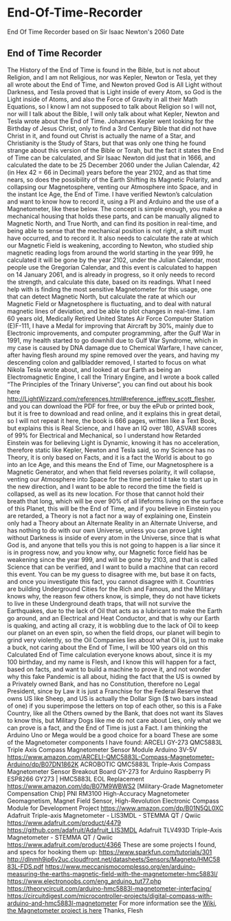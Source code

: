 # End-Of-Time-Recorder
End Of Time Recorder based on Sir Isaac Newton's 2060 Date
## End of Time Recorder
The History of the End of Time is found in the Bible, but is not about Religion, and I am not Religious, nor was Kepler, Newton or Tesla, yet they all wrote about the End of Time, and Newton proved God is All Light without Darkness, and Tesla proved that is Light inside of every Atom, so God is the Light inside of Atoms, and also the Force of Gravity in all their Math Equations, so I know I am not supposed to talk about Religion so I will not, nor will I talk about the Bible, I will only talk about what Kepler, Newton and Tesla wrote about the End of Time. Johannes Kepler went looking for the Birthday of Jesus Christ, only to find a 3rd Century Bible that did not have Christ in it, and found out Christ is actually the name of a Star, and Christianity is the Study of Stars, but that was only one thing he found strange about this version of the Bible or Torah, but the fact it states the End of Time can be calculated, and Sir Isaac Newton did just that in 1666, and calculated the date to be 25 December 2060 under the Julian Calendar, 42 (in Hex 42 = 66 in Decimal) years before the year 2102, and as that time nears, so does the possibility of the Earth Shifting its Magnetic Polarity, and collapsing our Magnetosphere, venting our Atmosphere into Space, and in the instant Ice Age, the End of Time.
I have verified Newton’s calculation and want to know how to record it, using a PI and Arduino and the use of a Magnetometer, like these below. 
The concept is simple enough, you make a mechanical housing that holds these parts, and can be manually aligned to Magnetic North, and True North, and can find its position in real-time, and being able to sense that the mechanical position is not right, a shift must have occurred, and to record it.
It also needs to calculate the rate at which our Magnetic Field is weakening, according to Newton, who studied ship magnetic reading logs from around the world starting in the year 999, he calculated it will be gone by the year 2102, under the Julian Calendar, most people use the Gregorian Calendar, and this event is calculated to happen on 14 January 2061, and is already in progress, so it only needs to record the strength, and calculate this date, based on its readings.
What I need help with is finding the most sensitive Magnetometer for this usage, one that can detect Magnetic North, but calculate the rate at which our Magnetic Field or Magnetosphere is fluctuating, and to deal with natural magnetic lines of deviation, and be able to plot changes in real-time.
I am 60 years old, Medically Retired United States Air Force Computer Station (E)F-111, I have a Medal for improving that Aircraft by 30%, mainly due to Electronic improvements, and computer programming, after the Gulf War in 1991, my health started to go downhill due to Gulf War Syndrome, which in my case is caused by DNA damage due to Chemical Warfare, I have cancer, after having flesh around my spine removed over the years, and having my descending colon and gallbladder removed, I started to focus on what Nikola Tesla wrote about, and looked at our Earth as being an Electromagnetic Engine, I call the Trinary Engine, and I wrote a book called “The Principles of the Trinary Universe”, you can find out about his book here http://LightWizzard.com/references.html#reference_jeffrey_scott_flesher, and you can download the PDF for free, or buy the ePub or printed book, but it is free to download and read online, and it explains this in great detail, so I will not repeat it here, the book is 666 pages, written like a Text Book, but explains this is Real Science, and I have an IQ over 180, ASVAB scores of 99% for Electrical and Mechanical, so I understand how Retarded Einstein was for believing Light is Dynamic, knowing it has no acceleration, therefore static like Kepler, Newton and Tesla said, so my Science has no Theory, it is only based on Facts, and it is a fact the World is about to go into an Ice Age, and this means the End of Time, our Magnetosphere is a Magnetic Generator, and when that field reverses polarity, it will collapse, venting our Atmosphere into Space for the time period it take to start up in the new direction, and I want to be able to record the time the field is collapsed, as well as its new location. For those that cannot hold their breath that long, which will be over 90% of all lifeforms living on the surface of this Planet, this will be the End of Time, and if you believe in Einstein you are retarded, a Theory is not a fact nor a way of explaining one, Einstein only had a Theory about an Alternate Reality in an Alternate Universe, and has nothing to do with our own Universe, unless you can prove Light without Darkness is inside of every atom in the Universe, since that is what God is, and anyone that tells you this is not going to happen is a liar since it is in progress now, and you know why, our Magnetic force field has be weakening since the year 999, and will be gone by 2103, and that is called Science that can be verified, and I want to build a machine that can record this event. You can be my guess to disagree with me, but base it on facts, and once you investigate this fact, you cannot disagree with it. Countries are building Underground Cities for the Rich and Famous, and the Military knows why, the reason few others know, is simple, they do not have tickets to live in these Underground death traps, that will not survive the Earthquakes, due to the lack of Oil that acts as a lubricant to make the Earth go around, and an Electrical and Heat Conductor, and that is why our Earth is quaking, and acting all crazy, it is wobbling due to the lack of Oil to keep our planet on an even spin, so when the field drops, our planet will begin to grind very violently, so the Oil Companies lies about what Oil is, just to make a buck, not caring about the End of Time, I will be 100 years old on this Calculated End of Time calculation everyone knows about, since it is my 100 birthday, and my name is Flesh, and I know this will happen for a fact, based on facts, and want to build a machine to prove it, and not wonder why this fake Pandemic is all about, hiding the fact that the US is owned by a Privately owned Bank, and has no Constitution, therefore no Legal President, since by Law it is just a Franchise for the Federal Reserve that owns US like Sheep, and US is actually the Dollar Sign ($ two bars instead of one) if you superimpose the letters on top of each other, so this is a Fake Country, like all the Others owned by the Bank, that does not want its Slaves to know this, but Military Dogs like me do not care about Lies, only what we can prove is a fact, and the End of Time is just a Fact.
I am thinking the Arduino Uno or Mega would be a good choice for a board
These are some of the Magnetometer components I have found:
ARCELI GY-273 QMC5883L Triple Axis Compass Magnetometer Sensor Module Arduino 3V-5V 
https://www.amazon.com/ARCELI-QMC5883L-Compass-Magnetometer-Arduino/dp/B07DN1862K
ACROBOTIC QMC5883L Triple-Axis Compass Magnetometer Sensor Breakout Board GY-273 for Arduino Raspberry Pi ESP8266 GY273 | HMC5883L EOL Replacement 
https://www.amazon.com/dp/B07M9WBWS2
[Military-Grade Magnetometer Compensation Chip] PNI RM3100 High-Accuracy Magnetometer Geomagnetism, Magnet Field Sensor, High-Revolution Electronic Compass Module for Development Project 
https://www.amazon.com/dp/B01N5QL0XC
Adafruit Triple-axis Magnetometer - LIS3MDL - STEMMA QT / Qwiic
https://www.adafruit.com/product/4479
https://github.com/adafruit/Adafruit_LIS3MDL
Adafruit TLV493D Triple-Axis Magnetometer - STEMMA QT / Qwiic
https://www.adafruit.com/product/4366
These are some projects I found, and specs for hooking them up:
https://www.sparkfun.com/tutorials/301
http://dlnmh9ip6v2uc.cloudfront.net/datasheets/Sensors/Magneto/HMC5883L-FDS.pdf
https://www.meccanismocomplesso.org/en/arduino-measuring-the-earths-magnetic-field-with-the-magnetometer-hmc5883l/
https://www.electronoobs.com/eng_arduino_tut77.php
https://theorycircuit.com/arduino-hmc5883l-magnetometer-interfacing/
https://circuitdigest.com/microcontroller-projects/digital-compass-with-arduino-and-hmc5883l-magnetometer
For more information see the [Wiki](https://github.com/Light-Wizzard/End-Of-Time-Recorder/wiki), [the Magnetometer project is here](https://github.com/Light-Wizzard/End-Of-Time-Recorder/wiki/Magnetometers)
Thanks, Flesh
